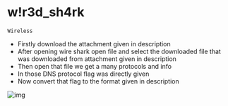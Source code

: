 # w!r3d_sh4rk
`Wireless`

- Firstly download the attachment given in description
- After opening wire shark open file and select the downloaded file that was downloaded from attachment given in description
- Then open that file we get a many protocols and info
- In those DNS protocol flag was directly given
-  Now convert that flag to the format given in description

![img](https://github.com/Sreehithavarma23/wired-ctf/blob/main/screenshots/Screenshot%20from%202023-08-28%2009-55-02.png)
